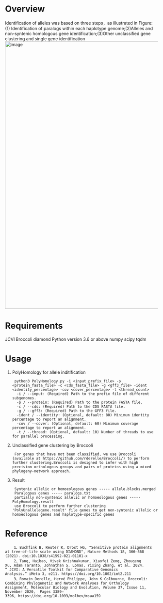 # Overview
Identification of alleles was based on three steps，as illustrated in Figure: (1) Identification of paralogs within each haplotype genome;(2)Alleles and non-syntenic homologous gene identification;(3)Other unclassified gene clustering and single gene identification
<img width="883" alt="image" src="https://github.com/user-attachments/assets/3c33a694-e226-4c42-8dff-ff3dcbf8ca18" />

# Requirements
JCVI
Broccoli
diamond
Python version 3.6 or above
numpy
scipy
tqdm


# Usage

1. PolyHomology for allele inditification

        python3 PolyHomology.py -i <input_prefix_file> -p <protein_fasta_file> -c <cds_fasta_file> -g <gff3_file> -ident <identity_percentage> -cov <cover_percentage> -t <thread_count>
         -i / --input: (Required) Path to the prefix file of different subgenomes.
         -p / --protein: (Required) Path to the protein FASTA file.
         -c / --cds: (Required) Path to the CDS FASTA file.
         -g / --gff3: (Required) Path to the GFF3 file.
         -ident / --identity: (Optional, default: 80) Minimum identity percentage to report an alignment.
         -cov / --cover: (Optional, default: 60) Minimum coverage percentage to report an alignment.
         -t / --thread: (Optional, default: 10) Number of threads to use for parallel processing.
   
2. Unclassified gene clustering by Broccoli

        For genes that have not been classified, we use Broccoli (available at https://github.com/rderelle/Broccoli/) to perform further clustering.Broccoli is designed to infer with high precision orthologous groups and pairs of proteins using a mixed phylogeny-network approach.

3. Result

        Syntenic allelic or homoeologous genes ----- allele.blocks.merged 
        Paralogous genes ----- paralogs.txt
        partially non-syntenic allelic or homoeologous genes ----- PolyHomology.result
        use Broccoli to perform further clustering 'PolyUnallelegene.result' file genes to get non-syntenic allelic or homoeologous genes and haplotype-specific genes

# Reference 

        1、Buchfink B, Reuter K, Drost HG, "Sensitive protein alignments at tree-of-life scale using DIAMOND", Nature Methods 18, 366–368 (2021). doi:10.1038/s41592-021-01101-x
        2、Tang, Haibao, Vivek Krishnakumar, Xiaofei Zeng, Zhougeng Xu, Adam Taranto, Johnathan S. Lomas, Yixing Zhang, et al. 2024. “ JCVI: A Versatile Toolkit for Comparative Genomics Analysis.” iMeta 3, e211. https://doi.org/10.1002/imt2.211
        3、Romain Derelle, Hervé Philippe, John K Colbourne, Broccoli: Combining Phylogenetic and Network Analyses for Orthology Assignment, Molecular Biology and Evolution, Volume 37, Issue 11, November 2020,  Pages 3389–3396, https://doi.org/10.1093/molbev/msaa159
   
